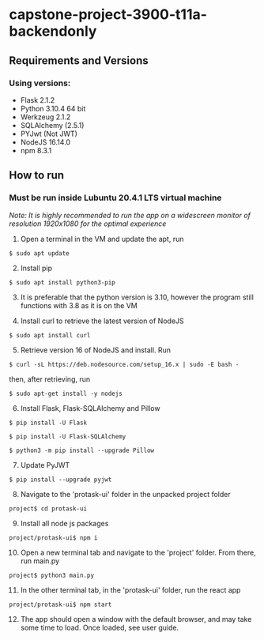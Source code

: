 ﻿# capstone-project-3900-t11a-backendonly

## Requirements and Versions

### Using versions:

- Flask 2.1.2
- Python 3.10.4 64 bit
- Werkzeug 2.1.2
- SQLAlchemy (2.5.1)
- PYJwt (Not JWT)
- NodeJS 16.14.0
- npm 8.3.1

## How to run

### **Must be run inside Lubuntu 20.4.1 LTS virtual machine**

_Note: It is highly recommended to run the app on a widescreen monitor of resolution 1920x1080 for the optimal experience_

1. Open a terminal in the VM and update the apt, run

```
$ sudo apt update
```

2. Install pip

```
$ sudo apt install python3-pip
```

3. It is preferable that the python version is 3.10, however the program still functions with 3.8 as it is on the VM

4. Install curl to retrieve the latest version of NodeJS

```
$ sudo apt install curl
```

5. Retrieve version 16 of NodeJS and install. Run

```
$ curl -sL https://deb.nodesource.com/setup_16.x | sudo -E bash -
```

then, after retrieving, run

```
$ sudo apt-get install -y nodejs
```

6. Install Flask, Flask-SQLAlchemy and Pillow

```
$ pip install -U Flask

$ pip install -U Flask-SQLAlchemy

$ python3 -m pip install --upgrade Pillow
```

7. Update PyJWT

```
$ pip install --upgrade pyjwt
```

8. Navigate to the 'protask-ui' folder in the unpacked project folder

```
project$ cd protask-ui
```

9. Install all node js packages

```
project/protask-ui$ npm i
```

10. Open a new terminal tab and navigate to the 'project' folder. From there, run main.py

```
project$ python3 main.py
```

11. In the other terminal tab, in the 'protask-ui' folder, run the react app

```
project/protask-ui$ npm start
```

12. The app should open a window with the default browser, and may take some time to load. Once loaded, see user guide.
